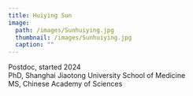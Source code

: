 ```yaml
---
title: Huiying Sun
image: 
  path: /images/Sunhuiying.jpg
  thumbnail: /images/Sunhuiying.jpg
  caption: ""
---
```

Postdoc, started 2024  
PhD, Shanghai Jiaotong University School of Medicine  
MS, Chinese Academy of Sciences  
